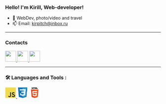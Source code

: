 ### **Hello! I'm Kirill, Web-developer!**
* 🔭 WebDev, photo/video and travel
* 📫 Email: kirpitch@inbox.ru
____
### **Сontacts**
<a href="https://t.me/kirjen"> <img src="https://st3.depositphotos.com/4141023/14403/v/450/depositphotos_144034639-stock-illustration-paper-airplane-icons-vector.jpg" width="35" height="35"> </a>
<a href="https://vk.com/k.kirichenko"> <img src="https://cdn.worldvectorlogo.com/logos/vk-com-logo.svg" width="35" height="35"> </a>
<a href="https://www.instagram.com/curlykirj/"> <img src="https://upload.wikimedia.org/wikipedia/commons/thumb/9/95/Instagram_logo_2022.svg/2048px-Instagram_logo_2022.svg.png" width="35" height="35"> </a>



_____


### :hammer_and_wrench: Languages and Tools :
<div>
<a href="#"><img src="https://raw.githubusercontent.com/devicons/devicon/1119b9f84c0290e0f0b38982099a2bd027a48bf1/icons/javascript/javascript-original.svg" title="JS" alt="JS" width="35" height="35"> </a>
<a href="#"><img src="https://raw.githubusercontent.com/devicons/devicon/1119b9f84c0290e0f0b38982099a2bd027a48bf1/icons/css3/css3-original.svg" title="Css5" alt="CSS5" width="35" height="35"></a>
<a href="#"><img src="https://raw.githubusercontent.com/devicons/devicon/1119b9f84c0290e0f0b38982099a2bd027a48bf1/icons/html5/html5-original-wordmark.svg" title="HTML5" alt="HTML5" width="35" height="35"></a>
</div>

<!--
### :fire: My Stats :
[![GitHub Streak](https://github-readme-streak-stats.herokuapp.com?user=KirjenK&theme=ayu-light&hide_border=true)](https://git.io/streak-stats)
-->
<!--
**KirjenK/KirjenK** is a ✨ _special_ ✨ repository because its `README.md` (this file) appears on your GitHub profile.

Here are some ideas to get you started:

- 🔭 I’m currently working on ...
- 🌱 I’m currently learning ...
- 👯 I’m looking to collaborate on ...
- 🤔 I’m looking for help with ...
- 💬 Ask me about ...
- 📫 How to reach me: ...
- 😄 Pronouns: ...
- ⚡ Fun fact: ...
-->
